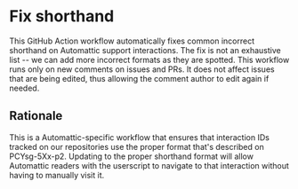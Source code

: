 # Fix shorthand

This GitHub Action workflow automatically fixes common incorrect shorthand on Automattic support interactions. The fix is not an exhaustive list -- we can add more incorrect formats as they are spotted. This workflow runs only on new comments on issues and PRs. It does not affect issues that are being edited, thus allowing the comment author to edit again if needed.

## Rationale

This is a Automattic-specific workflow that ensures that interaction IDs tracked on our repositories use the proper format that's described on PCYsg-5Xx-p2. Updating to the proper shorthand format will allow Automattic readers with the userscript to navigate to that interaction without having to manually visit it.

